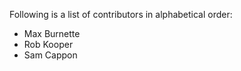 Following is a list of contributors in alphabetical order:

- Max Burnette
- Rob Kooper
- Sam Cappon